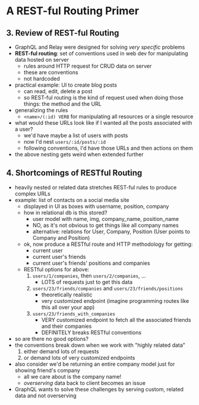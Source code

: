 # A REST-ful Routing Primer

## 3. Review of REST-ful Routing
- GraphQL and Relay were designed for solving *very specific* problems
- **REST-ful routing**: set of conventions used in web dev for manipulating data hosted on server
	- rules around HTTP request for CRUD data on server
	- these are conventions
	- not hardcoded
- practical example: UI to create blog posts
	- can read, edit, delete a post
	- so REST-ful routing is the kind of request used when doing those things: the method and the URL
- generalizing the rules
	- `<name>/(:id) VERB` for manipulating all resources or a single resource
- what would these URLs look like if I wanted all the posts associated with a user?
	- we'd have maybe a list of users with posts
	- now I'd nest `users/:id/posts/:id`
	- following conventions, I'd have those URLs and then actions on them
- the above nesting gets weird when extended further

## 4. Shortcomings of RESTful Routing
- heavily nested or related data stretches REST-ful rules to produce complex URLs
- example: list of contacts on a social media site
	- displayed in UI as boxes with username, position, company
	- how in relational db is this stored?
		- user model with name, img, company_name, position_name
		- NO, as it's not obvious to get things like all company names
		- alternative: relations for User, Company, Position (User points to Company and Position)
	- ok, now produce a RESTful route and HTTP methodology for getting:
		- current user
		- current user's friends
		- current user's friends' positions and companies
	- RESTful options for above:
		1. `users/1/companies`, then `users/2/companies`, ...
			- LOTS of requests just to get this data
		2. `users/23/friends/companies` and `users/23/friends/positions`
			- theoretically realistic
			- very customized endpoint (imagine programming routes like this all over your app)
		3. `users/23/friends_with_companies`
			- VERY customized endpoint to fetch all the associated friends and their companies
			- DEFINITELY breaks RESTful conventions
- so are there no good options?
- the conventions break down when we work with "highly related data"
	1. either demand lots of requests
	2. or demand lots of very customized endpoints
- also consider we'd be returning an entire company model just for showing friend's company
	- all we care about is the company name!
	- *overserving* data back to client becomes an issue
- GraphQL wants to solve these challenges by serving custom, related data and not overserving
